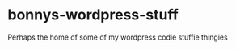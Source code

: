 bonnys-wordpress-stuff
======================

Perhaps the home of some of my wordpress codie stuffie thingies